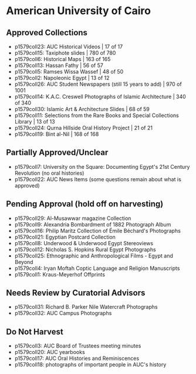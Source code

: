 # American University of Cairo

## Approved Collections
* p1579coll23: AUC Historical Videos | 17 of 17
* p1579coll15: Taxiphote slides | 780 of 780
* p1579coll6: Historical Maps | 163 of 165
* p1579coll13: Hassan Fathy | 56 of 57
* p1579coll5: Ramses Wissa Wassef | 48 of 50
* p1579coll2: Napoleonic Egypt | 13 of 12
* p1579coll26: AUC Student Newspapers (still 15 years to add) | 970 of 1001
* p1579coll14: K.A.C. Creswell Photographs of Islamic Architecture | 340 of 340
* p1579coll30: Islamic Art & Architecture Slides | 68 of 59
* p1579coll11: Selections from the Rare Books and Special Collections Library | 13 of 13
* p1579coll24: Qurna Hillside Oral History Project | 21 of 21
* p1579coll19: Bint al-Nil | 168 of 168


## Partially Approved/Unclear
* p1579coll7: University on the Square: Documenting Egypt's 21st Century Revolution (no oral histories)
* p1579coll22: AUC News Items (some questions remain about what is approved) 


## Pending Approval (hold off on harvesting)
* p1579coll29: Al-Musawwar magazine Collection
* p1579coll9: Alexandria Bombardment of 1882 Photograph Album
* p1579coll16: Philip Maritz Collection of Émile Béchard's Photographs
* p1579coll21: Egyptian Postcard Collection
* p1579coll8: Underwood & Underwood Egypt Stereoviews
* p1579coll12: Nicholas S. Hopkins Rural Egypt Photographs
* p1579coll25: Ethnographic and Anthropological Films - Egypt and Beyond 
* p1579coll4: Iryan Moftah Coptic Language and Religion Manuscripts
* p1579coll1: Kraus-Meyerhof Offprints


## Needs Review by Curatorial Advisors
* p1579coll31: Richard B. Parker Nile Watercraft Photographs
* p1579coll32: AUC Campus Photographs


## Do Not Harvest
* p1579coll3: AUC Board of Trustees meeting minutes
* p1579coll20: AUC yearbooks
* p1579coll17: AUC Oral Histories and Reminiscences
* p1579coll18: photographs of important people in AUC's history

